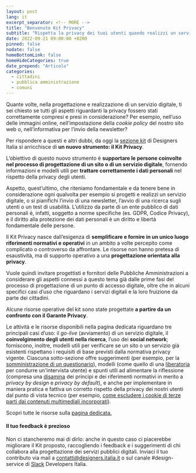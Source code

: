 ```yaml
---
layout: post
lang: it
excerpt_separator: <!-- MORE -->
title: "Benvenuto Kit Privacy"
subtitle: "Rispetta la privacy dei tuoi utenti quando realizzi un servizio digitale"
date: 2022-09-21 09:00:00 +0200
pinned: false
nodate: false
homeBottomLink: false
homeHideCategories: true
date_prepend: "Articolo"
categories:
  - cittadini
  - pubblica amministrazione
  - comuni
---
```


<!-- MORE -->
Quante volte, nella progettazione e realizzazione di un servizio digitale, ti sei chiesto se tutti gli aspetti riguardanti la privacy fossero stati correttamente compresi e presi in considerazione? Per esempio, nell’uso delle immagini online, nell’impostazione della *cookie policy* del nostro sito web o, nell’informativa per l’invio della newsletter? 

Per rispondere a questi e altri dubbi, da oggi la [sezione kit](https://designers.italia.it/kit/) di Designers Italia si arricchisce di **un nuovo strumento: il Kit Privacy**. 

L’obiettivo di questo nuovo strumento è **supportare le persone coinvolte nel processo di progettazione di un sito o di un servizio digitale**, fornendo informazioni e modelli utili per **trattare correttamente i dati personali** nel rispetto della privacy degli utenti. 

Aspetto, quest’ultimo, che riteniamo fondamentale e da tenere bene in considerazione ogni qualvolta per esempio si progetti e realizzi un servizio digitale, o si pianifichi l’invio di una newsletter, l’avvio di una ricerca sugli utenti o un test di usabilità. L’utilizzo da parte di un ente pubblico di dati personali è, infatti, soggetto a norme specifiche (es. GDPR, Codice Privacy), e il diritto alla protezione dei dati personali è un diritto e libertà fondamentale delle persone.

Il Kit Privacy nasce dall’esigenza di **semplificare e fornire in un unico luogo riferimenti normativi e operativi** in un ambito a volte percepito come complicato o controverso da affrontare. Le risorse non hanno pretesa di esaustività, ma di supporto operativo a una **progettazione orientata alla privacy**. 

Vuole quindi invitare progettisti e fornitori delle Pubbliche Amministrazioni a considerare gli aspetti connessi a questo tema già dalle prime fasi del processo di progettazione di un punto di accesso digitale, oltre che in alcuni specifici casi d’uso che riguardano i servizi digitali e la loro fruizione da parte dei cittadini. 

Alcune risorse operative del kit sono state progettate **a partire da un confronto con il Garante Privacy**.

Le attività e le risorse disponibili nella pagina dedicata riguardano tre principali casi d’uso: il *go-live* (avviamento) di un servizio digitale, il **coinvolgimento degli utenti nella ricerca**, l’uso dei **social network**; forniscono, inoltre, modelli utili per verificare se un sito o un servizio già esistenti rispettano i requisiti di base previsti dalla normativa privacy vigente. Ciascuna sotto-sezione offre suggerimenti (per esempio, per la [somministrazione di un questionario](https://docs.google.com/document/d/183f3aiDqLqi63XTTCovpRYiQDi530Dph7tRWaweu62Y/edit)), modelli (come quello di una [liberatoria](https://docs.google.com/document/d/1c4Ea2ni0aq4_4zq9kaojtrFRH5QQGKhYZvCo2b1mr2U/edit) per condurre un'intervista utente) e spunti utili ad alimentare la riflessione (compresa una [disamina](https://docs.google.com/document/d/1I7uhjz37w_t-ioa5APRZHCzRIvzKKrwu2W1IWu5R1rA/edit) dei principi e dei riferimenti normativi in merito a *privacy by design* e *privacy by default*), e anche per implementare in maniera pratica e fattiva un corretto rispetto della privacy dei nostri utenti dal punto di vista tecnico (per esempio, [come escludere i cookie di terze parti dai contenuti multimediali incorporati](https://docs.google.com/document/d/1URK2eWjnw9h8T1z3CG6ycax0BxNKvfd2ndUpvP5ZHy8/edit)). 

Scopri tutte le risorse sulla [pagina dedicata.](https://designers-italia-it-git-priv-2a567d-dip-trasformazione-digitale.vercel.app/kit/privacy/)

#### Il tuo feedback è prezioso
Non ci stancheremo mai di dirlo: anche in questo caso ci piacerebbe migliorare il Kit proposto, raccogliendo i feedback e i suggerimenti di chi collabora alla progettazione dei servizi pubblici digitali. Inviaci il tuo contributo via mail a [contatti@designers.italia.it](mailto:contatti@designers.italia.it) o sul canale #design-service di [Slack](https://slack.developers.italia.it/) Developers Italia.